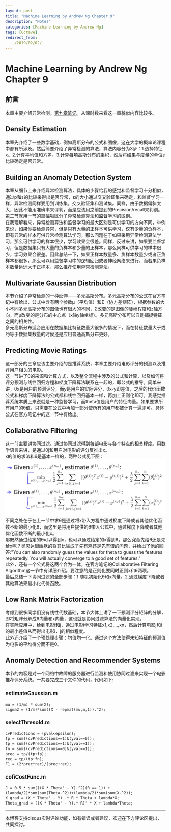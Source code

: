 ```yaml
---
layout: post
title: "Machine Learning by Andrew Ng Chapter 9"
description: "Notes"
categories: [Machine-Learning-by-Andrew-Ng]
tags: [Octave]
redirect_from:
  - /2019/02/02/
---
```

# Machine Learning by Andrew Ng Chapter 9
 
## 前言  
本章主要介绍异常检测。[第九章笔记](https://www.coursera.org/learn/machine-learning/resources/szFCa)。从课时数来看这一章貌似内容比较多。  

## Density Estimation  
本章先介绍了一些数学基础，例如高斯分布的公式和图像，这在大学的概率论课程中都有所涉及。然后简要介绍了异常检测的算法，算法内容分为3步：1.选择特征x。2.计算平均值和方差。3.计算每项高斯分布的乘积，然后将结果与度量的单位ε比较确定是否异常。  

## Building an Anomaly Detection System  
本章从细节上来介绍异常检测算法，具体的步骤给我的感觉和监督学习十分相似，通过p和ε的比较来得出是否异常，ε的大小通过交叉验证集来确定，和监督学习一样，异常检测同样要用到训练集，交叉验证集和测试集。同样，由于数据偏斜太大，因此不能用准确率来评判，而是应该用之前提到的Precision/recall来判别。第二节就用一节的篇幅啦区分了异常检测算法和监督学习的区别。  
在我理解看来，异常检测算法和监督学习的最大区别是可供学习的方向不同，举例来说，如果你要检测异常，但是只有大量的正样本可供学习，仅有少量的负样本，即有异常的样本可供异常检测算法学习，那么问题在于如果采用异常检测算法学习，那么可供学习的样本很少，学习效果会很差。同样，反过来讲，如果要监督学习，但是数据集只有大量的负样本和少量的正样本，那么同样可供学习的样本很少，学习效果会很差。因此总结一下，如果正样本数量多、负样本数量少或者正负样本都很多，那么可以用监督学习中的逻辑回归或者神经网络来进行，而若果负样本数量远远大于正样本，那么推荐使用异常检测算法。  

## Multivariate Gaussian Distribution  
本节介绍了异常检测的一种延伸——多元高斯分布。多元高斯分布的公式在官方笔记中有给出，公式中含有两个参数μ（平均值）和Σ（协方差矩阵），根据参数的大小不同多元高斯分布的图像也有很大的不同，Σ改变的是图像的陡峭程度和z轴方向，而μ改变的是分布的中心点（x轴y轴坐标）。多元高斯分布可以自动捕捉特征之间的相关性。   
多元高斯分布适合应用在数据集比特征数量大很多的情况下，而在特征数量大于或约等于数据集数量的时候还是应用普通高斯分布更好。  

## Predicting Movie Ratings  
这一部分的三章应该主要介绍的是推荐系统，本章主要介绍电影评分的预测以及推荐用户相关的电影。  
这一节讲了θ的来源和计算方式，以及整个流程中涉及的公式和计算，以及如何将评分预测与线性回归方程和梯度下降算法联系在一起的，即公式的推导。简单来讲，θx是用户的预测评分，而y是用户的实际评分，θx-y即差值，之后的代价函数公式和梯度下降算法的公式都和线性回归基本一样，再加上正则化即可。我感觉推荐系统本质上来说就是一种监督学习，而theta值是用户的特征向量。如果要求所有用户的θ值，只需要在公式中再加一部分使所有的用户都被计算一遍即可。具体公式在官方笔记中的这一节中有给出。     

## Collaborative Filtering  
这一节主要讲协同过滤。通过协同过滤得到每部电影与各个特点的相关程度。用数学语言来讲，是通过θj和用户对电影的评分反推出x。  
x的值的求法和θ是基本一样的，两种公式见下图：  
![9-1.png](/images/9-1.png)  
不同之处在于在上一节中求θ是通过将x带入方程中通过梯度下降或者其他优化函数不断的最小化θ，而这里是将用户提供的θ带入公式中，通过梯度下降或者其他优化函数不断的最小化x。  
那既然通过给定的θ可以得到x，也可以通过给定的x得到θ，那么究竟先给θ还是先给x呢？吴恩达很幽默的将其比喻成了先有鸡还是先有蛋的问题，并给出了他的回答:"You can also randomly guess the values for theta to guess the features repeatedly. You will actually converge to a good set of features."   
此外，还有一个公式将这两个合为一体，在官方笔记的Collaborative Filtering Algorithm这一节中有详细介绍。要注意的是正则化要同时正则x和θ两项。  
最后总结一下协同过滤的全部步骤：1.随机初始化θ和x向量。2.通过梯度下降或者其他算法来最小化代价函数。  

## Low Rank Matrix Factorization  
考虑到很多同学们没有线性代数基础，本节大体上讲了一下预测评分矩阵的分解，即将矩阵分解成θ向量和x向量，这也就是协同过滤算法的向量化实现。  
在实际应用中，给到电影i和j，通过电影i学习特征x1,x2,...,xn，然后计算电影j和i的最小差值从而得出电影i，j的相似程度。  
此外还介绍了一个预处理步骤：均值均一化。通过这个方法使得未知特征的预测值为电影的平均得分而不是0。  

## Anomaly Detection and Recommender Systems  
本节的内容是对一个网络中故障的服务器进行监测和使用协同过滤来实现一个电影推荐评分系统。一共要完成三个文件的代码，代码如下:  

### estimateGaussian.m  

    mu = (1/m) * sum(X); 
    sigma2 = (1/m)*sum((X - repmat(mu,m,1)).^2);  

### selectThresold.m  

    cvPredictions = (pval<epsilon);
    fp = sum((cvPredictions==1)&(yval==0));
    tp = sum((cvPredictions==1)&(yval==1));
    fn = sum((cvPredictions==0)&(yval==1));
    prec = tp/(tp+fp);
    rec = tp/(tp+fn);
    F1 = (2*prec*rec)/(prec+rec);

### cofiCostFunc.m  

	J = 0.5 * sum(((X * Theta' - Y).^2)(R == 1)) + (lambda/2)*sum(sum(Theta.^2))+(lambda/2)*sum(sum(X.^2));
	X_grad = (X * Theta' - Y) .* R * Theta + lambda*X;
	Theta_grad = ((X * Theta' - Y).* R)' * X + lambda*Theta;

---
本博客支持disqus实时评论功能，如有错误或者建议，欢迎在下方评论区提出，共同探讨。
